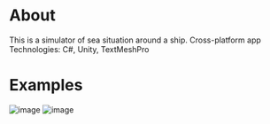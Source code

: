 # About
This is a simulator of sea situation around a ship. Cross-platform app
Technologies: C#, Unity, TextMeshPro

# Examples
![image](https://user-images.githubusercontent.com/104798367/202901794-1e95eb2d-19aa-4010-9acf-a22c877e0ceb.png)
![image](https://user-images.githubusercontent.com/104798367/202901712-b5203953-eb42-414b-b6b6-9f4559bdc8b1.png)
